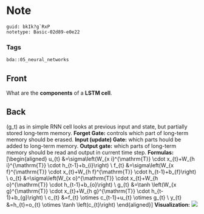 # Note
```
guid: bkIk?g`RxP
notetype: Basic-02d89-e0e22
```

### Tags
```
bda::05_neural_networks
```

## Front
What are the <b>components</b> of a <b>LSTM cell</b>.

## Back
\(g_t\) as in simple RNN cell looks at previous input and state,
but partially stored long-term memory. <b>Forget Gate:</b> controls
which part of long-term memory should be erased. <b>Input (update)
Gate:</b> which parts hould be added to long-term memory. <b>Output
gate:</b> which parts of long-term memory should be read and output
in current time step. <b>Formulas:</b> \[\begin{aligned} u_{t}
&=\sigma\left(W_{x i}^{\mathrm{T}} \cdot x_{t}+W_{h
i}^{\mathrm{T}} \cdot h_{t-1}+b_{i}\right) \\ f_{t}
&=\sigma\left(W_{x f}^{\mathrm{T}} \cdot x_{t}+W_{h
f}^{\mathrm{T}} \cdot h_{t-1}+b_{f}\right) \\ o_{t}
&=\sigma\left(W_{x o}^{\mathrm{T}} \cdot x_{t}+W_{h
o}^{\mathrm{T}} \cdot h_{t-1}+b_{o}\right) \\ g_{t} &=\tanh
\left(W_{x g}^{\mathrm{T}} \cdot x_{t}+W_{h g}^{\mathrm{T}} \cdot
h_{t-1}+b_{g}\right) \\ c_{t} &=f_{t} \otimes c_{t-1}+u_{t}
\otimes g_{t} \\ y_{t} &=h_{t}=o_{t} \otimes \tanh
\left(c_{t}\right) \end{aligned}\] <b>Visualization:</b> <img src="paste-8988fb076cf22753afa5423fc11dd9c9a244760b.png">
